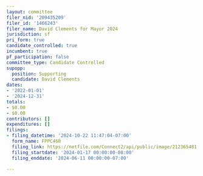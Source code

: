 ```yaml
---
layout: committee
filer_nid: '209435209'
filer_id: '1466243'
filer_name: David Clements for Mayor 2024
jurisdiction: sf
pri_form: true
candidate_controlled: true
incumbent: true
pf_participation: false
committee_type: Candidate Controlled
supopp:
  position: Supporting
  candidate: David Clements
dates:
- '2022-01-01'
- '2024-12-31'
totals:
- $0.00
- $0.00
contributors: []
expenditures: []
filings:
- filing_datetime: '2024-10-22 11:47:04-07:00'
  form_name: FPPC460
  filing_link: https://netfile.com/Connect2/api/public/image/212365481
  filing_startdate: '2024-01-17 00:00:00-08:00'
  filing_enddate: '2024-06-11 00:00:00-07:00'

---
```

